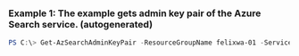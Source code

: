 ### Example 1: The example gets admin key pair of the Azure Search service. (autogenerated)
```powershell
PS C:\> Get-AzSearchAdminKeyPair -ResourceGroupName felixwa-01 -ServiceName felixwa-basic-search
```

